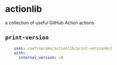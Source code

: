 # actionlib

a collection of useful GitHub Action actions

## `print-version`

```yaml
    uses: cawfreecake/actionlib/print-version@v1
    with:
      internal_version: v0
```